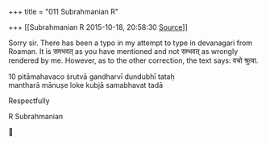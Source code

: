 +++
title = "011 Subrahmanian R"

+++
[[Subrahmanian R	2015-10-18, 20:58:30 [Source](https://groups.google.com/g/samskrita/c/HKXgLNFyiK4)]]



Sorry sir. There has been a typo in my attempt to type in devanagari from Roaman. It is समभवत् as you have mentioned and not सम्भवत् as wrongly rendered by me. However, as to the other correction, the text says: वचो श्रुत्वा.

  

10 pitāmahavaco śrutvā gandharvī dundubhī tataḥ  
 mantharā mānuṣe loke kubjā samabhavat tadā  

Respectfully

R Subrahmanian

  

  



